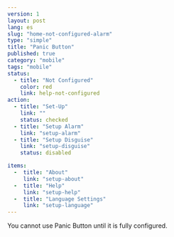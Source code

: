 ```yaml
---
version: 1
layout: post
lang: es
slug: "home-not-configured-alarm"
type: "simple"
title: "Panic Button"
published: true
category: "mobile"
tags: "mobile"
status:
  - title: "Not Configured"
    color: red
    link: help-not-configured
action:
  - title: "Set-Up"
    link: ""
    status: checked
  - title: "Setup Alarm"
    link: "setup-alarm"
  - title: "Setup Disguise"
    link: "setup-disguise"
    status: disabled

items:
  -  title: "About"
     link: "setup-about"
  -  title: "Help"
     link: "setup-help"
  -  title: "Language Settings"
     link: "setup-language"
---
```


You cannot use Panic Button until it is fully configured.